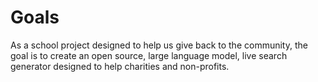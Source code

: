 # Goals

As a school project designed to help us give back to the community, the goal is to create an open source, large language model,
live search generator designed to help charities and non-profits.
